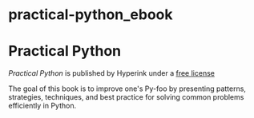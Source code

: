 practical-python_ebook
======================

<h1>Practical Python</h1>

<p><em>Practical Python</em> is published by Hyperink under a <a href="http://creativecommons.org/licenses/by/3.0/">free license</a></p>

<p>The goal of this book is to improve one's Py-foo by presenting patterns, strategies, techniques, and best practice for solving common problems efficiently in Python.</p>

